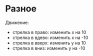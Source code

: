 # Разное

Движение:
- стрелка в право: изменить x на 10
- стрелка в вдево: изменить x на -10
- стрелка в вверх: изменить y на 10
- стрелка в вниз: изменить y на -10
